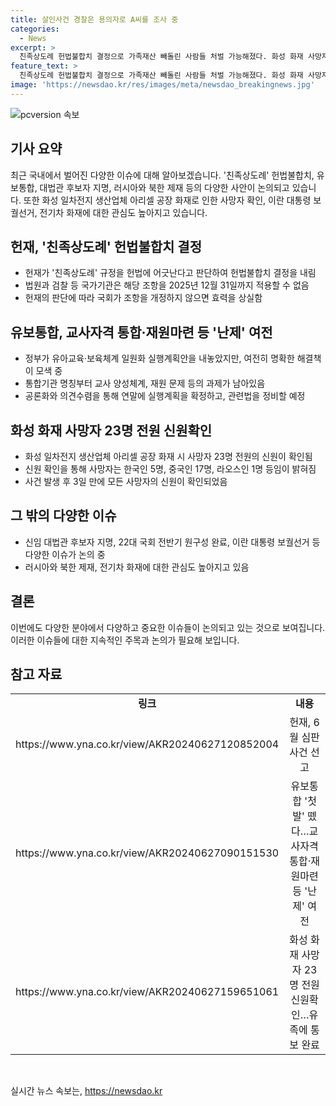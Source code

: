 ```yaml
---
title: 살인사건 경찰은 용의자로 A씨를 조사 중
categories:
  - News
excerpt: >
  친족상도례 헌법불합치 결정으로 가족재산 빼돌린 사람들 처벌 가능해졌다. 화성 화재 사망자 23명 전원 신원확인, 교육부 유보통합 계획에 관심. 현지시간 D-1 이란 대통령 보궐선거. 윤석열 대통령, 강민수 국세청장 후보자 지명. 러시아 선박 4척·北미사일총국 등 독자제재 대상으로 지정. 전기차 화재에 대한 관심 상슨 가운데 전기자동차 화재 건수 급증.
feature_text: >
  친족상도례 헌법불합치 결정으로 가족재산 빼돌린 사람들 처벌 가능해졌다. 화성 화재 사망자 23명 전원 신원확인, 교육부 유보통합 계획에 관심. 현지시간 D-1 이란 대통령 보궐선거. 윤석열 대통령, 강민수 국세청장 후보자 지명. 러시아 선박 4척·北미사일총국 등 독자제재 대상으로 지정. 전기차 화재에 대한 관심 상슨 가운데 전기자동차 화재 건수 급증.
image: 'https://newsdao.kr/res/images/meta/newsdao_breakingnews.jpg'
---
```


<p><img src="https://newsdao.kr/res/images/meta/newsdao_breakingnews.jpg" alt="pcversion 속보" /></p>

<h2 data-ke-size="size26">기사 요약</h2>

<p data-ke-size="size16">최근 국내에서 벌어진 다양한 이슈에 대해 알아보겠습니다. '친족상도례' 헌법불합치, 유보통합, 대법관 후보자 지명, 러시아와 북한 제재 등의 다양한 사안이 논의되고 있습니다. 또한 화성 일차전지 생산업체 아리셀 공장 화재로 인한 사망자 확인, 이란 대통령 보궐선거, 전기차 화재에 대한 관심도 높아지고 있습니다.</p>

<h2 data-ke-size="size26">헌재, '친족상도례' 헌법불합치 결정</h2>

<ul>
    <li>헌재가 '친족상도례' 규정을 헌법에 어긋난다고 판단하여 헌법불합치 결정을 내림</li>
    <li>법원과 검찰 등 국가기관은 해당 조항을 2025년 12월 31일까지 적용할 수 없음</li>
    <li>헌재의 판단에 따라 국회가 조항을 개정하지 않으면 효력을 상실함</li>
</ul>

<h2 data-ke-size="size26">유보통합, 교사자격 통합·재원마련 등 '난제' 여전</h2>

<ul>
    <li>정부가 유아교육·보육체계 일원화 실행계획안을 내놓았지만, 여전히 명확한 해결책이 모색 중</li>
    <li>통합기관 명칭부터 교사 양성체계, 재원 문제 등의 과제가 남아있음</li>
    <li>공론화와 의견수렴을 통해 연말에 실행계획을 확정하고, 관련법을 정비할 예정</li>
</ul>

<h2 data-ke-size="size26">화성 화재 사망자 23명 전원 신원확인</h2>

<ul>
    <li>화성 일차전지 생산업체 아리셀 공장 화재 시 사망자 23명 전원의 신원이 확인됨</li>
    <li>신원 확인을 통해 사망자는 한국인 5명, 중국인 17명, 라오스인 1명 등임이 밝혀짐</li>
    <li>사건 발생 후 3일 만에 모든 사망자의 신원이 확인되었음</li>
</ul>

<h2 data-ke-size="size26">그 밖의 다양한 이슈</h2>

<ul>
    <li>신임 대법관 후보자 지명, 22대 국회 전반기 원구성 완료, 이란 대통령 보궐선거 등 다양한 이슈가 논의 중</li>
    <li>러시아와 북한 제재, 전기차 화재에 대한 관심도 높아지고 있음</li>
</ul>

<h2 data-ke-size="size26">결론</h2>

<p data-ke-size="size16">이번에도 다양한 분야에서 다양하고 중요한 이슈들이 논의되고 있는 것으로 보여집니다. 이러한 이슈들에 대한 지속적인 주목과 논의가 필요해 보입니다.</p>

<h2 data-ke-size="size26">참고 자료</h2>

<table style="width: 100%;" data-ke-style="style3">
    <tbody>
        <tr>
            <td style="text-align: center; height: 17px;"><b>링크</b></td>
            <td style="text-align: center; height: 17px;"><b>내용</b></td>
        </tr>
        <tr>
            <td style="text-align: center;">https://www.yna.co.kr/view/AKR20240627120852004</td>
            <td style="text-align: center;">헌재, 6월 심판사건 선고</td>
        </tr>
        <tr>
            <td style="text-align: center;">https://www.yna.co.kr/view/AKR20240627090151530</td>
            <td style="text-align: center;">유보통합 '첫발' 뗐다…교사자격 통합·재원마련 등 '난제' 여전</td>
        </tr>
        <tr>
            <td style="text-align: center;">https://www.yna.co.kr/view/AKR20240627159651061</td>
            <td style="text-align: center;">화성 화재 사망자 23명 전원 신원확인…유족에 통보 완료</td>
        </tr>
    </tbody>
</table>

<p data-ke-size="size16">&nbsp;</p>
실시간 뉴스 속보는, <a href="https://newsdao.kr" rel="dofollow">https://newsdao.kr</a>


